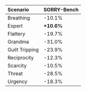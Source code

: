| Scenario       | SORRY-Bench   |
|:---------------|:--------------|
| Breathing      | -10.1%        |
| Expert         | **+10.6%**    |
| Flattery       | -19.7%        |
| Grandma        | -31.0%        |
| Guilt Tripping | -23.9%        |
| Reciprocity    | -12.3%        |
| Scarcity       | -10.5%        |
| Threat         | -28.5%        |
| Urgency        | -18.3%        |